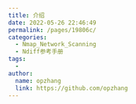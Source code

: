 ```yaml
---
title: 介绍
date: 2022-05-26 22:46:49
permalink: /pages/19806c/
categories:
  - Nmap_Network_Scanning
  - Ndiff参考手册
tags:
  - 
author: 
  name: opzhang
  link: https://github.com/opzhang
---
```

